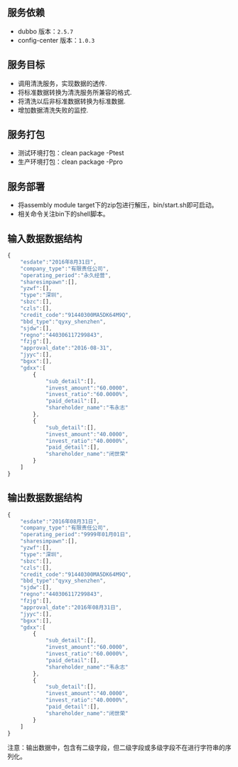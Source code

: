 ## 服务依赖
* dubbo 版本：`2.5.7`
* config-center 版本：`1.0.3`

## 服务目标
* 调用清洗服务，实现数据的透传.
* 将标准数据转换为清洗服务所兼容的格式.
* 将清洗以后非标准数据转换为标准数据.
* 增加数据清洗失败的监控.

## 服务打包
* 测试环境打包：clean package -Ptest
* 生产环境打包：clean package -Ppro

## 服务部署
* 将assembly module target下的zip包进行解压，bin/start.sh即可启动。
* 相关命令关注bin下的shell脚本。

## 输入数据数据结构
```javascript
{    
    "esdate":"2016年8月31日",
    "company_type":"有限责任公司",
	"operating_period":"永久经营",
	"sharesimpawn":[],
	"yzwf":[],
	"type":"深圳",
	"sbzc":[],
	"czls":[],
	"credit_code":"91440300MA5DK64M9Q",
	"bbd_type":"qyxy_shenzhen",
	"sjdw":[],
	"regno":"440306117299843",
	"fzjg":[],
	"approval_date":"2016-08-31",
	"jyyc":[],
	"bgxx":[],
	"gdxx":[
		{
			"sub_detail":[],
			"invest_amount":"60.0000",
			"invest_ratio":"60.0000%",
			"paid_detail":[],
			"shareholder_name":"韦永志"
		},
		{
			"sub_detail":[],
			"invest_amount":"40.0000",
			"invest_ratio":"40.0000%",
			"paid_detail":[],
			"shareholder_name":"闭世荣"
		}
	]   
}
```

## 输出数据数据结构

```javascript
{    
    "esdate":"2016年08月31日",
	"company_type":"有限责任公司",
	"operating_period":"9999年01月01日",
	"sharesimpawn":[],
	"yzwf":[],
	"type":"深圳",
	"sbzc":[],
	"czls":[],
	"credit_code":"91440300MA5DK64M9Q",
	"bbd_type":"qyxy_shenzhen",
	"sjdw":[],
	"regno":"440306117299843",
	"fzjg":[],
	"approval_date":"2016年08月31日",
	"jyyc":[],
	"bgxx":[],
	"gdxx":[
		{
			"sub_detail":[],
			"invest_amount":"60.0000",
			"invest_ratio":"60.0000%",
			"paid_detail":[],
			"shareholder_name":"韦永志"
		},
		{
			"sub_detail":[],
			"invest_amount":"40.0000",
			"invest_ratio":"40.0000%",
			"paid_detail":[],
			"shareholder_name":"闭世荣"
		}
	]   
}
```

注意：输出数据中，包含有二级字段，但二级字段或多级字段不在进行字符串的序列化。